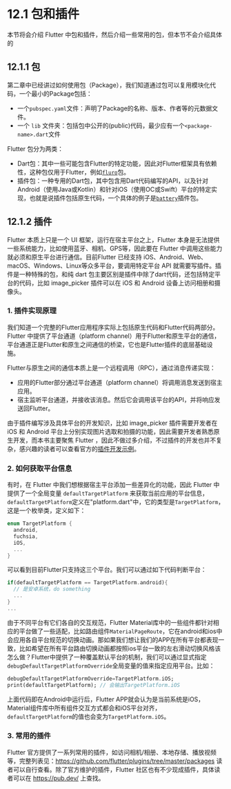 # 12.1 包和插件

本节将会介绍 Flutter 中包和插件，然后介绍一些常用的包，但本节不会介绍具体的

## 12.1.1 包

第二章中已经讲过如何使用包（Package），我们知道通过包可以复用模块化代码，一个最小的Package包括：

- 一个`pubspec.yaml`文件：声明了Package的名称、版本、作者等的元数据文件。
- 一个 `lib` 文件夹：包括包中公开的(public)代码，最少应有一个`<package-name>.dart`文件

Flutter 包分为两类：

- Dart包：其中一些可能包含Flutter的特定功能，因此对Flutter框架具有依赖性，这种包仅用于Flutter，例如[`fluro`](https://pub.dartlang.org/packages/fluro)包。
- 插件包：一种专用的Dart包，其中包含用Dart代码编写的API，以及针对Android（使用Java或Kotlin）和针对iOS（使用OC或Swift）平台的特定实现，也就是说插件包括原生代码，一个具体的例子是[`battery`](https://pub.dartlang.org/packages/battery)插件包。

## 12.1.2 插件

Flutter 本质上只是一个 UI 框架，运行在宿主平台之上，Flutter 本身是无法提供一些系统能力，比如使用蓝牙、相机、GPS等，因此要在 Flutter 中调用这些能力就必须和原生平台进行通信。目前Flutter 已经支持 iOS、Android、Web、macOS、Windows、Linux等众多平台，要调用特定平台 API 就需要写插件。插件是一种特殊的包，和纯 dart 包主要区别是插件中除了dart代码，还包括特定平台的代码，比如 image_picker 插件可以在 iOS 和 Android 设备上访问相册和摄像头。

### 1. 插件实现原理

我们知道一个完整的Flutter应用程序实际上包括原生代码和Flutter代码两部分。Flutter 中提供了平台通道（platform channel）用于Flutter和原生平台的通信，平台通道正是Flutter和原生之间通信的桥梁，它也是Flutter插件的底层基础设施。

Flutter与原生之间的通信本质上是一个远程调用（RPC），通过消息传递实现：

- 应用的Flutter部分通过平台通道（platform channel）将调用消息发送到宿主应用。
- 宿主监听平台通道，并接收该消息。然后它会调用该平台的API，并将响应发送回Flutter。

由于插件编写涉及具体平台的开发知识，比如 image_picker 插件需要开发者在 iOS 和 Android 平台上分别实现图片选取和拍摄的功能，因此需要开发者熟悉原生开发，而本书主要聚焦 Flutter ，因此不做过多介绍，不过插件的开发也并不复杂，感兴趣的读者可以查看官方的[插件开发示例](https://flutter.cn/docs/development/packages-and-plugins/developing-packages)。

### 2. 如何获取平台信息

有时，在 Flutter 中我们想根据宿主平台添加一些差异化的功能，因此 Flutter 中提供了一个全局变量 `defaultTargetPlatform` 来获取当前应用的平台信息，`defaultTargetPlatform`定义在"platform.dart"中，它的类型是`TargetPlatform`，这是一个枚举类，定义如下：

```dart
enum TargetPlatform {
  android,
  fuchsia,
  iOS,
  ...
}
```

可以看到目前Flutter只支持这三个平台。我们可以通过如下代码判断平台：

```dart
if(defaultTargetPlatform == TargetPlatform.android){
  // 是安卓系统，do something
  ...
}
...
```

由于不同平台有它们各自的交互规范，Flutter Material库中的一些组件都针对相应的平台做了一些适配，比如路由组件`MaterialPageRoute`，它在android和ios中会应用各自平台规范的切换动画。那如果我们想让我们的APP在所有平台都表现一致，比如希望在所有平台路由切换动画都按照ios平台一致的左右滑动切换风格该怎么做？Flutter中提供了一种覆盖默认平台的机制，我们可以通过显式指定`debugDefaultTargetPlatformOverride`全局变量的值来指定应用平台。比如：

```dart
debugDefaultTargetPlatformOverride=TargetPlatform.iOS;
print(defaultTargetPlatform); // 会输出TargetPlatform.iOS
```

上面代码即在Android中运行后，Flutter APP就会认为是当前系统是iOS，Material组件库中所有组件交互方式都会和iOS平台对齐，`defaultTargetPlatform`的值也会变为`TargetPlatform.iOS`。

### 3. 常用的插件

Flutter 官方提供了一系列常用的插件，如访问相机/相册、本地存储、播放视频等，完整列表见：https://github.com/flutter/plugins/tree/master/packages 读者可以自行查看。除了官方维护的插件，Flutter 社区也有不少现成插件，具体读者可以在 https://pub.dev/ 上查找。



